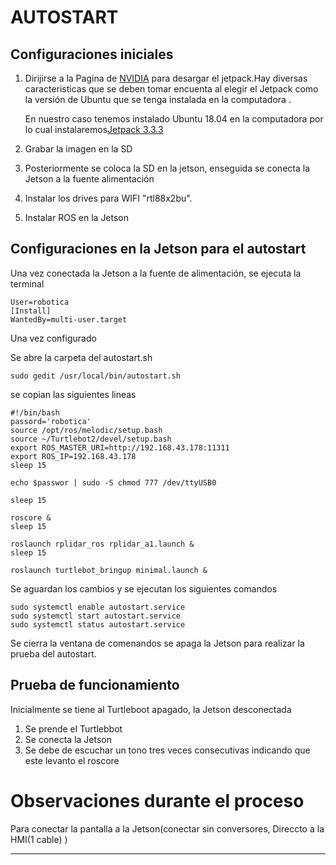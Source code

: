 # AUTOSTART

## Configuraciones iniciales 
1. Dirijirse a la Pagina de [NVIDIA](https://developer.nvidia.com/embedded/jetpack-archive) para desargar el jetpack.Hay diversas caracteristicas que se deben tomar encuenta al elegir el Jetpack como la versión de Ubuntu que se tenga instalada en la computadora .

    En nuestro caso tenemos instalado Ubuntu 18.04 en la computadora por lo cual            instalaremos[Jetpack 3.3.3](https://developer.nvidia.com/embedded/jetpack-3_3_3)


5. Grabar la imagen en la SD

6. Posteriormente se coloca la SD en la jetson, enseguida se conecta la Jetson a la fuente alimentación

   
7. Instalar los drives para WIFI  "rtl88x2bu".  

8. Instalar ROS en la Jetson





## Configuraciones en la Jetson para el autostart

Una vez conectada la Jetson a la fuente de alimentación, se ejecuta la terminal
```
User=robotica
[Install]
WantedBy=multi-user.target
```
Una vez configurado 

Se abre la carpeta del autostart.sh 
```
sudo gedit /usr/local/bin/autostart.sh
```
se copian las siguientes lineas

```
#!/bin/bash
passord='robotica'
source /opt/ros/melodic/setup.bash
source ~/Turtlebot2/devel/setup.bash
export ROS_MASTER_URI=http://192.168.43.178:11311
export ROS_IP=192.168.43.178
sleep 15

echo $passwor | sudo -S chmod 777 /dev/ttyUSB0 

sleep 15

roscore &
sleep 15

roslaunch rplidar_ros rplidar_a1.launch &
sleep 15

roslaunch turtlebot_bringup minimal.launch & 
```
Se aguardan los cambios y se ejecutan los siguientes comandos

```
sudo systemctl enable autostart.service
sudo systemctl start autostart.service
sudo systemctl status autostart.service 
```
Se cierra la ventana de comenandos se apaga la Jetson para realizar la prueba del autostart.

## Prueba de funcionamiento

Inicialmente se tiene al Turtleboot apagado, la Jetson desconectada 

1. Se prende el Turtlebbot
2. Se conecta la Jetson
3. Se debe de escuchar un tono tres veces consecutivas indicando que este levanto el roscore



# Observaciones durante el proceso 

Para conectar la pantalla a la Jetson(conectar sin conversores, Direccto a la HMI(1 cable) )


*********************************************

